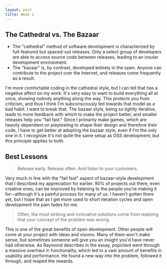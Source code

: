 ```yaml
---
layout: post
title: Week 2
---
```



## The Cathedral vs. The Bazaar
* The "cathedral" method of software development is characterized by full-featured but spaced-out releases.  Only a select group of developers are able to access source code between releases, leading to an insular development environment.
* The "bazaar" is, by contrast, developed entirely in the open.  Anyone can contribute to the project over the Internet, and releases come frequently as a result. 

I'm more comfortable coding in the cathedral style, but I can tell that has a negative affect on my work.  It's very easy to want to build everything all at once, showing nobody anything along the way.  This protects you from criticism, and thus I think I'm subconsciously led towards that model as a bad habit.  I want to break that.  The bazaar style, being so tightly iterative, leads to more feedback with which to make the project better, and smaller releases help you "fail fast."  Since I primarily make games, which are heavily dependent on playtesting to shape their design and therefore their code, I have to get better at adopting the bazaar style, even if I'm the only one in it.  I recognize it's not quite the same setup as OSS development, but this principle applies to both.

## Best Lessons
> Release early. Release often. And listen to your customers.

Very much in line with the "fail fast" aspect of bazaar-style development that I described my appreciation for earlier.  90% of projects out there, even creative ones, can be improved by listening to the people you're making it for--although it's a painful process for many of us.  I haven't gotten there yet, but I hope that as I get more used to short iteration cycles and open development the pain fades for me.

> Often, the most striking and innovative solutions come from realizing that your concept of the problem was wrong.

This is one of the great benefits of open development.  Other people will come at your project with ideas and visions.  Many of them won't make sense, but sometimes someone will give you an insight you'd have never had otherwise.  As Raymond describes in the essay, popclient went through a massive overhaul in functionality, which led to a vast amount of benefits in usability and performance.  He found a new way into the problem, followed it through, and reaped the rewards.
